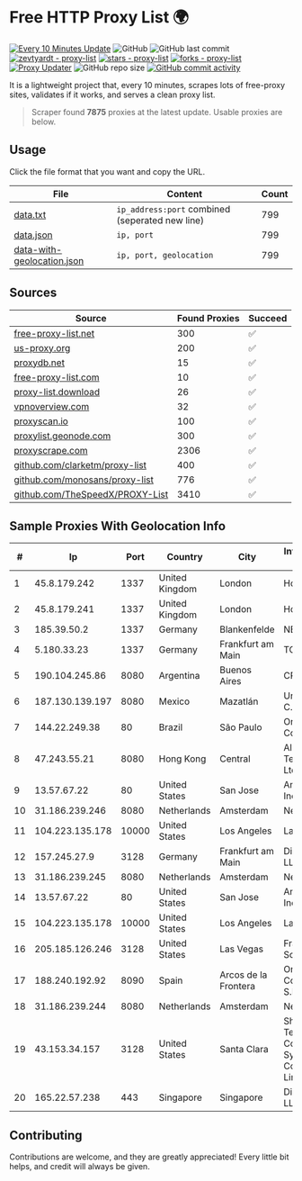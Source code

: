 
# Free HTTP Proxy List 🌍

[![Every 10 Minutes Update](https://github.com/mertguvencli/http-proxy-list/actions/workflows/main.yml/badge.svg?branch=main)](https://github.com/mertguvencli/http-proxy-list/actions/workflows/main.yml)
![GitHub](https://img.shields.io/github/license/mertguvencli/http-proxy-list)
![GitHub last commit](https://img.shields.io/github/last-commit/mertguvencli/http-proxy-list)
[![zevtyardt - proxy-list](https://img.shields.io/static/v1?label=zevtyardt&message=proxy-list&color=blue&logo=github)](https://github.com/zevtyardt/proxy-list "Go to GitHub repo")
[![stars - proxy-list](https://img.shields.io/github/stars/zevtyardt/proxy-list?style=social)](https://github.com/zevtyardt/proxy-list)
[![forks - proxy-list](https://img.shields.io/github/forks/zevtyardt/proxy-list?style=social)](https://github.com/zevtyardt/proxy-list)
[![Proxy Updater](https://github.com/zevtyardt/proxy-list/workflows/Proxy%20Updater/badge.svg)](https://github.com/zevtyardt/proxy-list/actions?query=workflow:"Proxy+Updater")
![GitHub repo size](https://img.shields.io/github/repo-size/zevtyardt/proxy-list)
[![GitHub commit activity](https://img.shields.io/github/commit-activity/m/zevtyardt/proxy-list?logo=commits)](https://github.com/zevtyardt/proxy-list/commits/main)

It is a lightweight project that, every 10 minutes, scrapes lots of free-proxy sites, validates if it works, and serves a clean proxy list.

> Scraper found **7875** proxies at the latest update. Usable proxies are below.

## Usage

Click the file format that you want and copy the URL.

|File|Content|Count|
|----|-------|-----|
|[data.txt](https://raw.githubusercontent.com/mertguvencli/http-proxy-list/main/proxy-list/data.txt)|`ip_address:port` combined (seperated new line)|799|
|[data.json](https://raw.githubusercontent.com/mertguvencli/http-proxy-list/main/proxy-list/data.json)|`ip, port`|799|
|[data-with-geolocation.json](https://raw.githubusercontent.com/mertguvencli/http-proxy-list/main/proxy-list/data-with-geolocation.json)|`ip, port, geolocation`|799|

## Sources

|Source|Found Proxies|Succeed|
|------|-------------|-------|
|[free-proxy-list.net](https://free-proxy-list.net)|300|✅|
|[us-proxy.org](https://www.us-proxy.org)|200|✅|
|[proxydb.net](http://proxydb.net)|15|✅|
|[free-proxy-list.com](https://free-proxy-list.com/?page=&port=&type%5B%5D=http&type%5B%5D=https&up_time=0&search=Search)|10|✅|
|[proxy-list.download](https://www.proxy-list.download/HTTP)|26|✅|
|[vpnoverview.com](https://vpnoverview.com/privacy/anonymous-browsing/free-proxy-servers)|32|✅|
|[proxyscan.io](https://www.proxyscan.io)|100|✅|
|[proxylist.geonode.com](https://proxylist.geonode.com/api/proxy-list?limit=300&page=1&sort_by=lastChecked&sort_type=desc&protocols=http,https)|300|✅|
|[proxyscrape.com](https://api.proxyscrape.com/v2/?request=displayproxies&protocol=http&timeout=10000&country=all&ssl=all&anonymity=all)|2306|✅|
|[github.com/clarketm/proxy-list](https://raw.githubusercontent.com/clarketm/proxy-list/master/proxy-list-raw.txt)|400|✅|
|[github.com/monosans/proxy-list](https://raw.githubusercontent.com/monosans/proxy-list/main/proxies/http.txt)|776|✅|
|[github.com/TheSpeedX/PROXY-List](https://raw.githubusercontent.com/TheSpeedX/PROXY-List/master/http.txt)|3410|✅|


## Sample Proxies With Geolocation Info

|#|Ip|Port|Country|City|Internet Service Provider|
|-|--|----|-------|----|-------------------------|
|1|45.8.179.242|1337|United Kingdom|London|Hostland LLC|
|2|45.8.179.241|1337|United Kingdom|London|Hostland LLC|
|3|185.39.50.2|1337|Germany|Blankenfelde|NETZNUTZ|
|4|5.180.33.23|1337|Germany|Frankfurt am Main|TCK OOO|
|5|190.104.245.86|8080|Argentina|Buenos Aires|CPS|
|6|187.130.139.197|8080|Mexico|Mazatlán|Uninet S.A. de C.V.|
|7|144.22.249.38|80|Brazil|São Paulo|Oracle Corporation|
|8|47.243.55.21|8080|Hong Kong|Central|Alibaba (US) Technology Co., Ltd.|
|9|13.57.67.22|80|United States|San Jose|Amazon.com, Inc.|
|10|31.186.239.246|8080|Netherlands|Amsterdam|NetSkope Inc|
|11|104.223.135.178|10000|United States|Los Angeles|LayerHost|
|12|157.245.27.9|3128|Germany|Frankfurt am Main|DigitalOcean, LLC|
|13|31.186.239.245|8080|Netherlands|Amsterdam|NetSkope Inc|
|14|13.57.67.22|80|United States|San Jose|Amazon.com, Inc.|
|15|104.223.135.178|10000|United States|Los Angeles|LayerHost|
|16|205.185.126.246|3128|United States|Las Vegas|FranTech Solutions|
|17|188.240.192.92|8090|Spain|Arcos de la Frontera|Onlycable Comunicaciones S.L.|
|18|31.186.239.244|8080|Netherlands|Amsterdam|NetSkope Inc|
|19|43.153.34.157|3128|United States|Santa Clara|Shenzhen Tencent Computer Systems Company Limited|
|20|165.22.57.238|443|Singapore|Singapore|DigitalOcean, LLC|



## Contributing

Contributions are welcome, and they are greatly appreciated! Every
little bit helps, and credit will always be given.

